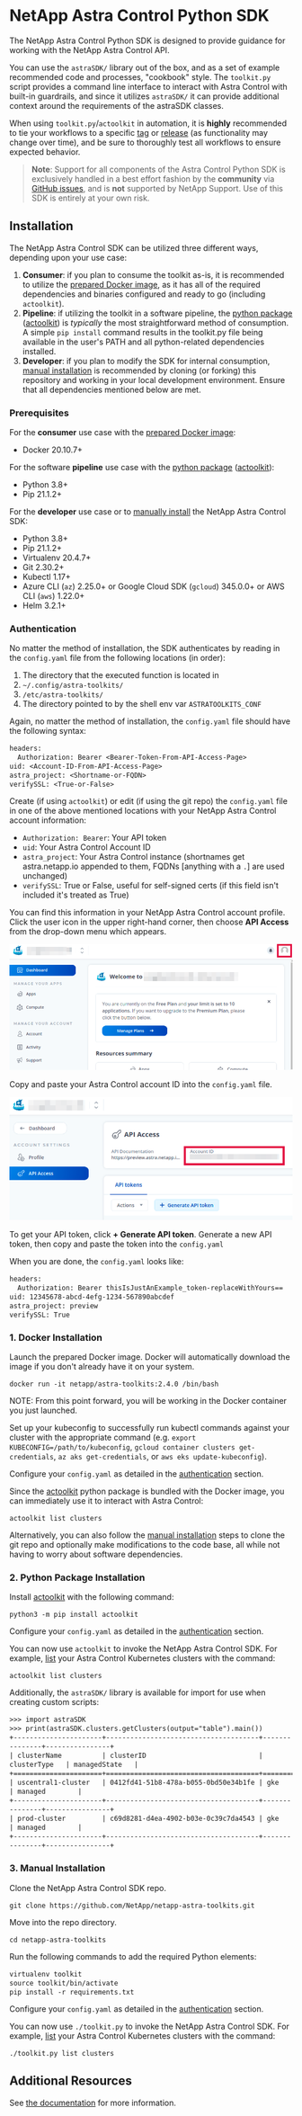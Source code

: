 # NetApp Astra Control Python SDK

The NetApp Astra Control Python SDK is designed to provide guidance for working with the NetApp Astra Control API.

You can use the `astraSDK/` library out of the box, and as a set of example recommended code and processes, "cookbook" style. The `toolkit.py` script provides a command line interface to interact with Astra Control with built-in guardrails, and since it utilizes `astraSDK/` it can provide additional context around the requirements of the astraSDK classes.

When using `toolkit.py`/`actoolkit` in automation, it is **highly** recommended to tie your workflows to a specific [tag](https://github.com/NetApp/netapp-astra-toolkits/tags) or [release](https://pypi.org/project/actoolkit/#history) (as functionality may change over time), and be sure to thoroughly test all workflows to ensure expected behavior.

> **Note**: Support for all components of the Astra Control Python SDK is exclusively handled in a best effort fashion by the **community** via [GitHub issues](https://github.com/NetApp/netapp-astra-toolkits/issues), and is **not** supported by NetApp Support. Use of this SDK is entirely at your own risk.

## Installation

The NetApp Astra Control SDK can be utilized three different ways, depending upon your use case:

1. **Consumer**: if you plan to consume the toolkit as-is, it is recommended to utilize the [prepared Docker image](#1-docker-installation), as it has all of the required dependencies and binaries configured and ready to go (including `actoolkit`).
1. **Pipeline**: if utilizing the toolkit in a software pipeline, the [python package](#2-python-package-installation) ([actoolkit](https://pypi.org/project/actoolkit/)) is *typically* the most straightforward method of consumption. A simple `pip install` command results in the toolkit.py file being available in the user's PATH and all python-related dependencies installed.
1. **Developer**: if you plan to modify the SDK for internal consumption, [manual installation](#3-manual-installation) is recommended by cloning (or forking) this repository and working in your local development environment. Ensure that all dependencies mentioned below are met.

### Prerequisites

For the **consumer** use case with the [prepared Docker image](#1-docker-installation):

* Docker 20.10.7+

For the software **pipeline** use case with the [python package](#2-python-package-installation) ([actoolkit](https://pypi.org/project/actoolkit/)):

* Python 3.8+
* Pip 21.1.2+

For the **developer** use case or to [manually install](#3-manual-installation) the NetApp Astra Control SDK:

* Python 3.8+
* Pip 21.1.2+
* Virtualenv 20.4.7+
* Git 2.30.2+
* Kubectl 1.17+
* Azure CLI (`az`) 2.25.0+ or Google Cloud SDK (`gcloud`) 345.0.0+ or AWS CLI (`aws`) 1.22.0+
* Helm 3.2.1+

### Authentication

No matter the method of installation, the SDK authenticates by reading in the `config.yaml` file from the following locations (in order):

1. The directory that the executed function is located in
1. `~/.config/astra-toolkits/`
1. `/etc/astra-toolkits/`
1. The directory pointed to by the shell env var `ASTRATOOLKITS_CONF`

Again, no matter the method of installation, the `config.yaml` file should have the following syntax:

```text
headers:
  Authorization: Bearer <Bearer-Token-From-API-Access-Page>
uid: <Account-ID-From-API-Access-Page>
astra_project: <Shortname-or-FQDN>
verifySSL: <True-or-False>
```

Create (if using `actoolkit`) or edit (if using the git repo) the `config.yaml` file in one of the above mentioned locations with your NetApp Astra Control account information:

* `Authorization: Bearer`: Your API token
* `uid`: Your Astra Control Account ID
* `astra_project`: Your Astra Control instance (shortnames get astra.netapp.io appended to them, FQDNs [anything with a `.`] are used unchanged)
* `verifySSL`: True or False, useful for self-signed certs (if this field isn't included it's treated as True)

You can find this information in your NetApp Astra Control account profile. Click the user icon in the upper right-hand corner, then choose **API Access** from the drop-down menu which appears.

![Locate your Astra Control profile](/docs/install/img/astra-profile.png)

Copy and paste your Astra Control account ID into the `config.yaml` file.

![Locate your Astra Control account ID](/docs/install/img/astra-account-info.png)

To get your API token, click **+ Generate API token**. Generate a new API token, then copy and paste the token into the `config.yaml`

When you are done, the `config.yaml` looks like:

```text
headers:
  Authorization: Bearer thisIsJustAnExample_token-replaceWithYours==
uid: 12345678-abcd-4efg-1234-567890abcdef
astra_project: preview
verifySSL: True
```

### 1. Docker Installation

Launch the prepared Docker image. Docker will automatically download the image if you don't already have it on your system.

```text
docker run -it netapp/astra-toolkits:2.4.0 /bin/bash
```

NOTE: From this point forward, you will be working in the Docker container you just launched.

Set up your kubeconfig to successfully run kubectl commands against your cluster with the appropriate command (e.g. `export KUBECONFIG=/path/to/kubeconfig`, `gcloud container clusters get-credentials`, `az aks get-credentials`, or `aws eks update-kubeconfig`).

Configure your `config.yaml` as detailed in the [authentication](#authentication) section.

Since the [actoolkit](https://pypi.org/project/actoolkit/) python package is bundled with the Docker image, you can immediately use it to interact with Astra Control:

```text
actoolkit list clusters
```

Alternatively, you can also follow the [manual installation](#3-manual-installation) steps to clone the git repo and optionally make modifications to the code base, all while not having to worry about software dependencies.

### 2. Python Package Installation

Install [actoolkit](https://pypi.org/project/actoolkit/) with the following command:

```text
python3 -m pip install actoolkit
```

Configure your `config.yaml` as detailed in the [authentication](#authentication) section.

You can now use `actoolkit` to invoke the NetApp Astra Control SDK. For example, [list](docs/toolkit/list/README.md#clusters) your Astra Control Kubernetes clusters with the command:

```text
actoolkit list clusters
```

Additionally, the `astraSDK/` library is available for import for use when creating custom scripts:

```text
>>> import astraSDK
>>> print(astraSDK.clusters.getClusters(output="table").main())
+----------------------+--------------------------------------+---------------+----------------+
| clusterName          | clusterID                            | clusterType   | managedState   |
+======================+======================================+===============+================+
| uscentral1-cluster   | 0412fd41-51b8-478a-b055-0bd50e34b1fe | gke           | managed        |
+----------------------+--------------------------------------+---------------+----------------+
| prod-cluster         | c69d8281-d4ea-4902-b03e-0c39c7da4543 | gke           | managed        |
+----------------------+--------------------------------------+---------------+----------------+
```

### 3. Manual Installation

Clone the NetApp Astra Control SDK repo.

```text
git clone https://github.com/NetApp/netapp-astra-toolkits.git
```

Move into the repo directory.

```text
cd netapp-astra-toolkits
```

Run the following commands to add the required Python elements:

```text
virtualenv toolkit
source toolkit/bin/activate
pip install -r requirements.txt
```

Configure your `config.yaml` as detailed in the [authentication](#authentication) section.

You can now use `./toolkit.py` to invoke the NetApp Astra Control SDK. For example, [list](docs/toolkit/list/README.md#clusters) your Astra Control Kubernetes clusters with the command:

```text
./toolkit.py list clusters
```

## Additional Resources

See [the documentation](/docs) for more information.
